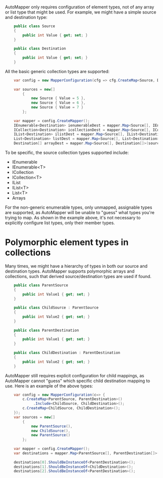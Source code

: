 AutoMapper only requires configuration of element types, not of any array or list type that might be used.  For example, we might have a simple source and destination type:
```csharp
    public class Source
    {
    	public int Value { get; set; }
    }
    
    public class Destination
    {
    	public int Value { get; set; }
    }
```
All the basic generic collection types are supported:
```csharp
    var config = new MapperConfiguration(cfg => cfg.CreateMap<Source, Destination>());
    
    var sources = new[]
    	{
    		new Source { Value = 5 },
    		new Source { Value = 6 },
    		new Source { Value = 7 }
    	};
    
    var mapper = config.CreateMapper();
    IEnumerable<Destination> ienumerableDest = mapper.Map<Source[], IEnumerable<Destination>>(sources);
    ICollection<Destination> icollectionDest = mapper.Map<Source[], ICollection<Destination>>(sources);
    IList<Destination> ilistDest = mapper.Map<Source[], IList<Destination>>(sources);
    List<Destination> listDest = mapper.Map<Source[], List<Destination>>(sources);
    Destination[] arrayDest = mapper.Map<Source[], Destination[]>(sources);
```
To be specific, the source collection types supported include:

* IEnumerable
* IEnumerable&lt;T&gt;
* ICollection
* ICollection&lt;T&gt;
* IList
* IList&lt;T&gt;
* List&lt;T&gt;
* Arrays

For the non-generic enumerable types, only unmapped, assignable types are supported, as AutoMapper will be unable to "guess" what types you're trying to map.  As shown in the example above, it's not necessary to explicitly configure list types, only their member types.

# Polymorphic element types in collections
Many times, we might have a hierarchy of types in both our source and destination types.  AutoMapper supports polymorphic arrays and collections, such that derived source/destination types are used if found.
```csharp
    public class ParentSource
    {
    	public int Value1 { get; set; }
    }
    
    public class ChildSource : ParentSource
    {
    	public int Value2 { get; set; }
    }
    
    public class ParentDestination
    {
    	public int Value1 { get; set; }
    }
    
    public class ChildDestination : ParentDestination
    {
    	public int Value2 { get; set; }
    }
```
AutoMapper still requires explicit configuration for child mappings, as AutoMapper cannot "guess" which specific child destination mapping to use.  Here is an example of the above types:
```csharp
    var config = new MapperConfiguration(c=> {
        c.CreateMap<ParentSource, ParentDestination>()
    	     .Include<ChildSource, ChildDestination>();
        c.CreateMap<ChildSource, ChildDestination>();
    });
    var sources = new[]
    	{
    		new ParentSource(),
    		new ChildSource(),
    		new ParentSource()
    	};
    
    var mapper = config.CreateMapper();
    var destinations = mapper.Map<ParentSource[], ParentDestination[]>(sources);
    
    destinations[0].ShouldBeInstanceOf<ParentDestination>();
    destinations[1].ShouldBeInstanceOf<ChildDestination>();
    destinations[2].ShouldBeInstanceOf<ParentDestination>();
```